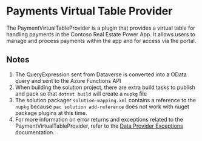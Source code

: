 ﻿# Payments Virtual Table Provider

The PaymentVirtualTableProvider is a plugin that provides a virtual table for handling payments in the Contoso Real Estate Power App. It allows users to manage and process payments within the app and for access via the portal.

## Notes

1. The QueryExpression sent from Dataverse is converted into a OData query and sent to the Azure Functions API
1. When building the solution project, there are extra build tasks to publish and pack so that `dotnet build` will create a `nupkg` file
1. The solution packager `solution-mapping.xml` contains a reference to the `nupkg` because `pac solution add-reference` does not work with nuget package plugins at this time.
1. For more information on error returns and exceptions related to the PaymentVirtualTableProvider, refer to the [Data Provider Exceptions](https://learn.microsoft.com/en-us/power-apps/developer/data-platform/virtual-entities/custom-ve-data-providers#data-provider-exceptions) documentation.
